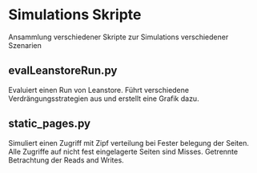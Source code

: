 # Simulations Skripte

Ansammlung verschiedener Skripte zur Simulations verschiedener Szenarien

## evalLeanstoreRun.py

Evaluiert einen Run von Leanstore.
Führt verschiedene Verdrängungsstrategien aus und erstellt eine Grafik dazu.

## static_pages.py

Simuliert einen Zugriff mit Zipf verteilung bei Fester belegung der Seiten.
Alle Zugriffe auf nicht fest eingelagerte Seiten sind Misses.
Getrennte Betrachtung der Reads and Writes.
